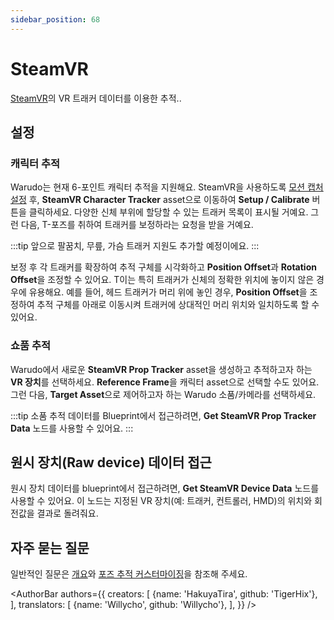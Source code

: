 ```yaml
---
sidebar_position: 68
---
```


# SteamVR

[SteamVR](https://store.steampowered.com/app/250820/SteamVR/)의 VR 트래커 데이터를 이용한 추적..

## 설정

### 캐릭터 추적

Warudo는 현재 6-포인트 캐릭터 추적을 지원해요. SteamVR을 사용하도록 [모션 캡처 설정](body-tracking) 후, **SteamVR Character Tracker** asset으로 이동하여 **Setup / Calibrate** 버튼을 클릭하세요. 다양한 신체 부위에 할당할 수 있는 트래커 목록이 표시될 거예요. 그런 다음, T-포즈를 취하여 트래커를 보정하라는 요청을 받을 거예요.

:::tip
앞으로 팔꿈치, 무릎, 가슴 트래커 지원도 추가할 예정이에요.
:::

보정 후 각 트래커를 확장하여 추적 구체를 시각화하고 **Position Offset**과 **Rotation Offset**을 조정할 수 있어요. T이는 특히 트래커가 신체의 정확한 위치에 놓이지 않은 경우에 유용해요. 예를 들어, 헤드 트래커가 머리 위에 놓인 경우, **Position Offset**을 조정하여 추적 구체를 아래로 이동시켜 트래커에 상대적인 머리 위치와 일치하도록 할 수 있어요.

### 쇼품 추적

Warudo에서 새로운 **SteamVR Prop Tracker** asset을 생성하고 추적하고자 하는 **VR 장치**를 선택하세요. **Reference Frame**을 캐릭터 asset으로 선택할 수도 있어요. 그런 다음, **Target Asset**으로 제어하고자 하는 Warudo 소품/카메라를 선택하세요.

:::tip
소품 추적 데이터를 Blueprint에서 접근하려면, **Get SteamVR Prop Tracker Data** 노드를 사용할 수 있어요.
:::

## 원시 장치(Raw device) 데이터 접근

원시 장치 데이터를 blueprint에서 접근하려면, **Get SteamVR Device Data** 노드를 사용할 수 있어요. 이 노드는 지정된 VR 장치(예: 트래커, 컨트롤러, HMD)의 위치와 회전값을 결과로 돌려줘요.

## 자주 묻는 질문

일반적인 질문은 [개요](overview#FAQ)와 [포즈 추적 커스터마이징](body-tracking#FAQ)을 참조해 주세요.

<AuthorBar authors={{
  creators: [
    {name: 'HakuyaTira', github: 'TigerHix'},
  ],
  translators: [
    {name: 'Willycho', github: 'Willycho'},
  ],
}} />
